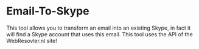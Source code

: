 # Email-To-Skype

This tool allows you to transform an email into an existing Skype, in fact it will find a Skype account that uses this email. This tool uses the API of the WebResovler.nl site!

